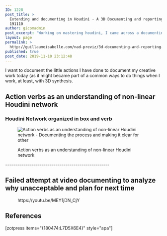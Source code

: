 ```yaml
---
ID: 1228
post_title: >
  Extending and documenting in Houdini - A 3D Documenting and reporting methods
  191110
author: gicomadmin
post_excerpt: "Working on mastering houdini, I came across a documenting pattern in my practice that both made whatever you are in my networks intention clear, along that I extended the interface of the parent note which lead to abstracting the important concepts to understand and choose by then which PARAMETERIZATION I would made.  The results is a reusable Raining network with a top level interface and also sub-level network also have their interface which is less abstract than the root one."
layout: page
permalink: >
  http://guillaumeisabelle.com/nad-previz/3d-documenting-and-reporting-methods-191110/
published: true
post_date: 2019-11-10 23:12:48
---
```

<!-- wp:paragraph -->

I want to document the little actions I have done to document my creative work today (as it might became part of a common ways to do things when I work, at least, with 3D synthesis.

<!-- /wp:paragraph -->

<!-- wp:heading -->

## Action verbs as an understanding of non-linear Houdini network

<!-- /wp:heading -->

<!-- wp:heading {"level":3} -->

### Houdini Network organized in box and verb

<!-- /wp:heading -->

<!-- wp:image {"id":1232} --><figure class="wp-block-image">

<img src="http://guillaumeisabelle.com/nad-previz/wp-content/uploads/sites/19/2019/11/image-26-1024x664.png" alt="Action verbs as an understanding of non-linear Houdini network - Documenting the process and making it clear for other" class="wp-image-1232" /><figcaption>Action verbs as an understanding of non-linear Houdini network</figcaption></figure> <!-- /wp:image -->

<!-- wp:paragraph -->

\----------------------------------------------------

<!-- /wp:paragraph -->

<!-- wp:heading -->

## Failed attempt at video documenting to analyze why unacceptable and plan for next time

<!-- /wp:heading -->

<!-- wp:more -->

<!--more-->

<!-- /wp:more -->

<!-- wp:core-embed/youtube {"url":"https://youtu.be/MEY1jDN_CjY","type":"video","providerNameSlug":"youtube","className":"wp-embed-aspect-16-9 wp-has-aspect-ratio"} --><figure class="wp-block-embed-youtube wp-block-embed is-type-video is-provider-youtube wp-embed-aspect-16-9 wp-has-aspect-ratio">

<div class="wp-block-embed__wrapper">
  https://youtu.be/MEY1jDN_CjY
</div></figure> 

<!-- /wp:core-embed/youtube -->

<!-- wp:heading -->

## References

<!-- /wp:heading -->

<!-- wp:shortcode --> [zotpress items="{180474:L7D5X6E4}" style="apa"] 

<!-- /wp:shortcode -->